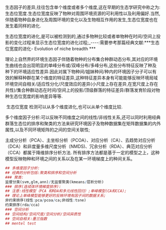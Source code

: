 生态因子的差异,往往包含单个维度或者多个维度,这在早期的生态学研究中称之为:生态位宽度.生态位宽度反映了物种对周围环境资源的可利用性以及利用偏好.当然,伴随着物种自身进化及周围环境的变化以及生物相互作用的发生,生态位宽度也在发生着同样的进化.

​		生态位宽度的进化,是可以被检测到的,通过多物种比较或者单物种在时间/空间上投影的变化过程来显示生态位宽度的进化过程;_----:需要参考那篇经典文献:***生态位宽度的进化- Evolution of niche breadth ***

​		理论上自然界的环境生态因子伴随着物种的分布集合种群动态分布,其对应的环境生曲线也会出现明显的单峰分布或/双峰分布/多峰分布,这些分布特征反映了种及种下的环境适应性差异.因此对属下物种间/姐妹种间/种内的环境因子分子可以有效的解释种群在某个维度的特征差异,这种特征差异本身有可能能够反映环境局域环境空间自相关/适应性分化/尺度效应的差异(小尺度上存在差异,在宽尺度上存在共性)/集合种群动态在时间/空间上的投影/顶级群落的特征差异/群落发育阶段对物种生态位宽度的影响差异等等.

​		生态位宽度 检测可以从多个维度进化,也可以从单个维度比较.

​		多个维度因子分析:可以反映不同维度之间的线性/非线性关系,还可以同时利用经典群落生态位的排序和聚类的方法来研究环境因子及物种数据集在矩阵数据集的内外属性,以及不同环境矩阵的之间的空间关联性;

​		主成分分析（PCA）、主坐标分析（PCOA）、对应分析（CA）、去趋势对应分析（DCA）和非度量多维尺度分析（NMDS)、冗余分析（RDA）、典范对应分析（CCA）都属于降维排序分析方法. 所有排序方法都是基于一定的模型之上，这种模型反映物种和环境之间的关系以及在某一环境梯度上的种间关系。

```r
## 多维度因子分析:
## 经典的分析包括:聚类和排序和空间分析
### 聚类:
监督分类(svm,glm,ann)/无监督聚类(kmeans/层析分析)
### 排序(连续体环境梯度排序):
## 注意:线性模型（PCA 和RDA和多元线性回归）;单峰模型(CA和CCA);
## 理论上单峰模型能够更好的反映环境有因子间的数据关系;
非约束排序(线性:pca/pcoa/ca;非线性:tsne)
约束排序(rda/cca)
### 空间分析
## 空间结构/空间尺度/空间分析/空间异质性
## 空间自相关:墨兰指数
## mentel test 
```

​	